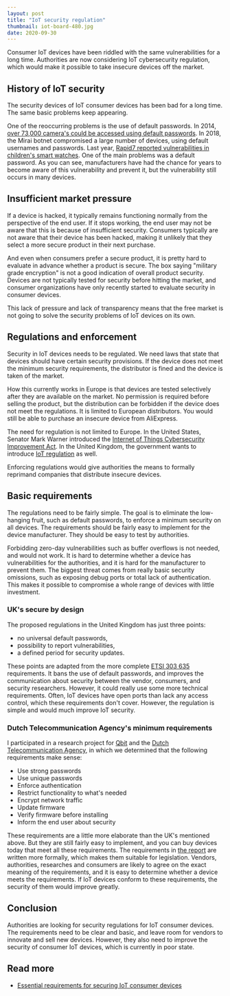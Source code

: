 ```yaml
---
layout: post
title: "IoT security regulation"
thumbnail: iot-board-480.jpg
date: 2020-09-30
---
```


<!-- photo source: https://commons.wikimedia.org/wiki/File:Iot_Devices_At_Fscons_(130792869).jpeg -->

Consumer IoT devices have been riddled with the same vulnerabilities for a long time. Authorities are now considering IoT cybersecurity regulation, which would make it possible to take insecure devices off the market.

## History of IoT security

The security devices of IoT consumer devices has been bad for a long time. The same basic problems keep appearing. 

One of the reoccurring problems is the use of default passwords. In 2014, [over 73,000 camera's could be accessed using default passwords](https://www.csoonline.com/article/2844283/peeping-into-73-000-unsecured-security-cameras-thanks-to-default-passwords.html). In 2018, the Mirai botnet compromised a large number of devices, using default usernames and passwords. Last year, [Rapid7 reported vulnerabilities in children's smart watches](https://blog.rapid7.com/2019/12/11/iot-vuln-disclosure-childrens-gps-smart-watches-r7-2019-57/). One of the main problems was a default password. As you can see, manufacturers have had the chance for years to become aware of this vulnerability and prevent it, but the vulnerability still occurs in many devices.

## Insufficient market pressure

If a device is hacked, it typically remains functioning normally from the perspective of the end user. If it stops working, the end user may not be aware that this is because of insufficient security. Consumers typically are not aware that their device has been hacked, making it unlikely that they select a more secure product in their next purchase.

And even when consumers prefer a secure product, it is pretty hard to evaluate in advance whether a product is secure. The box saying "military grade encryption" is not a good indication of overall product security. Devices are not typically tested for security before hitting the market, and consumer organizations have only recently started to evaluate security in consumer devices.

This lack of pressure and lack of transparency means that the free market is not going to solve the security problems of IoT devices on its own.

## Regulations and enforcement

Security in IoT devices needs to be regulated. We need laws that state that devices should have certain security provisions. If the device does not meet the minimum security requirements, the distributor is fined and the device is taken of the market.

How this currently works in Europe is that devices are tested selectively after they are available on the market. No permission is required before selling the product, but the distribution can be forbidden if the device does not meet the regulations. It is limited to European distributors. You would still be able to purchase an insecure device from AliExpress.

The need for regulation is not limited to Europe. In the United States, Senator Mark Warner introduced the [Internet of Things Cybersecurity Improvement Act](https://www.congress.gov/bill/116th-congress/senate-bill/734). In the United Kingdom, the government wants to introduce [IoT regulation](https://www.gov.uk/government/collections/secure-by-design) as well.

Enforcing regulations would give authorities the means to formally reprimand companies that distribute insecure devices.

## Basic requirements

The regulations need to be fairly simple. The goal is to eliminate the low-hanging fruit, such as default passwords, to enforce a minimum security on all devices. The requirements should be fairly easy to implement for the device manufacturer. They should be easy to test by authorities.

Forbidding zero-day vulnerabilities such as buffer overflows is not needed, and would not work. It is hard to determine whether a device has vulnerabilities for the authorities, and it is hard for the manufacturer to prevent them. The biggest threat comes from really basic security omissions, such as exposing debug ports or total lack of authentication. This makes it possible to compromise a whole range of devices with little investment.

### UK's secure by design

The proposed regulations in the United Kingdom has just three points:

* no universal default passwords,
* possibility to report vulnerabilities,
* a defined period for security updates.

These points are adapted from the more complete [ETSI 303 635](https://www.etsi.org/deliver/etsi_en/303600_303699/303645/02.01.01_60/en_303645v020101p.pdf) requirements. It bans the use of default passwords, and improves the communication about security between the vendor, consumers, and security researchers. However, it could really use some more technical requirements. Often, IoT devices have open ports than lack any access control, which these requirements don't cover. However, the regulation is simple and would much improve IoT security.

### Dutch Telecommunication Agency's minimum requirements

I participated in a research project for [Qbit](https://www.qbit.nl/blog/publication-iot-devices-blog-2/) and the [Dutch Telecommunication Agency](https://www.agentschaptelecom.nl/actueel/nieuws/2020/08/26/acht-simpele-eisen-kunnen-de-cyberveiligheid-van-%E2%80%98slimme-apparatuur%E2%80%99-sterk-verbeteren), in which we determined that the following requirements make sense:

* Use strong passwords
* Use unique passwords
* Enforce authentication
* Restrict functionality to what's needed
* Encrypt network traffic
* Update firmware
* Verify firmware before installing
* Inform the end user about security

These requirements are a little more elaborate than the UK's mentioned above. But they are still fairly easy to implement, and you can buy devices today that meet all these requirements. The requirements in [the report](https://www.agentschaptelecom.nl/binaries/agentschap-telecom/documenten/rapporten/2020/08/26/onderzoeksrapport-essential-requirements-for-securing-iot-consumer-devices/Essential+requirements+for+securing+consumer+IoT+devices.pdf) are written more formally, which makes them suitable for legislation. Vendors, authorities, researches and consumers are likely to agree on the exact meaning of the requirements, and it is easy to determine whether a device meets the requirements. If IoT devices conform to these requirements, the security of them would improve greatly.

## Conclusion

Authorities are looking for security regulations for IoT consumer devices. The requirements need to be clear and basic, and leave room for vendors to innovate and sell new devices. However, they also need to improve the security of consumer IoT devices, which is currently in poor state.

## Read more

* [Essential requirements for securing IoT consumer devices](https://www.agentschaptelecom.nl/binaries/agentschap-telecom/documenten/rapporten/2020/08/26/onderzoeksrapport-essential-requirements-for-securing-iot-consumer-devices/Essential+requirements+for+securing+consumer+IoT+devices.pdf)